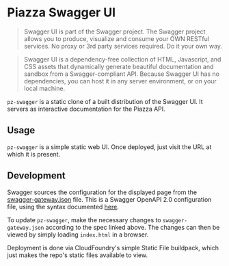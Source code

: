 # Piazza Swagger UI

> Swagger UI is part of the Swagger project.  The Swagger project allows you
> to produce, visualize and consume your OWN RESTful services.  No proxy or
> 3rd party services required.  Do it your own way.

> Swagger UI is a dependency-free collection of HTML, Javascript, and CSS
> assets that dynamically generate beautiful documentation and sandbox from a
> Swagger-compliant API. Because Swagger UI has no dependencies, you can host
> it in any server environment, or on your local machine.

`pz-swagger` is a static clone of a built distribution of the Swagger UI. It
servers as interactive documentation for the Piazza API.

## Usage

`pz-swagger` is a simple static web UI. Once deployed, just visit the URL
at which it is present.

## Development

Swagger sources the configuration for the displayed page from the
[swagger-gateway.json](static/swagger-gateway.json) file. This is
a Swagger OpenAPI 2.0 configuration file, using the syntax documented
[here](https://github.com/OAI/OpenAPI-Specification/blob/master/versions/2.0.md).

To update `pz-swagger`, make the necessary changes to `swagger-gateway.json`
according to the spec linked above. The changes can then be viewed by simply
loading `index.html` in a browser.

Deployment is done via CloudFoundry's simple Static File buildpack, which just
makes the repo's static files available to view.

